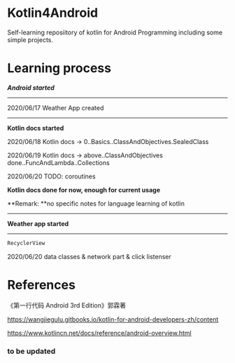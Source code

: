 # Kotlin4Android
Self-learning reposiitory of kotlin for Android Programming including some simple projects.

# Learning process

***Android started***

---

2020/06/17 Weather App created

----

**Kotlin docs started**

2020/06/18 Kotlin docs -> 0..Basics..ClassAndObjectives.SealedClass

2020/06/19 Kotlin docs -> above..ClassAndObjectives done..FuncAndLambda..Collections

2020/06/20 TODO: coroutines

**Kotlin docs done for now, enough for current usage**

**Remark: **no specific notes for language learning of kotlin

---

**Weather app started**

---

```kotlin
RecyclerView
```

2020/06/20 data classes & network part & click listenser

# References

《第一行代码 Android 3rd Edition》郭霖著

https://wangjiegulu.gitbooks.io/kotlin-for-android-developers-zh/content

https://www.kotlincn.net/docs/reference/android-overview.html

### to be updated


